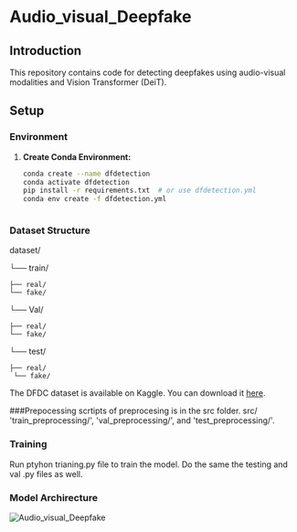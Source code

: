 # Audio_visual_Deepfake

## Introduction

This repository contains code for detecting deepfakes using audio-visual modalities and Vision Transformer (DeiT).

## Setup

### Environment

1. **Create Conda Environment:**
   ```bash
   conda create --name dfdetection
   conda activate dfdetection
   pip install -r requirements.txt  # or use dfdetection.yml
   conda env create -f dfdetection.yml

   

### Dataset Structure 
dataset/

└── train/

    ├── real/ 
    └── fake/
    
└── Val/

    ├── real/  
    └── fake/

└── test/

    ├── real/  
     └── fake/


The DFDC dataset is available on Kaggle. You can download it [here](https://www.kaggle.com/c/deepfake-detection-challenge).
    
###Prepocessing 
scrtipts of preprocesing is in the src folder.
src/
 'train_preprocessing/', 'val_preprocessing/', and 'test_preprocessing/'.

 ### Training
 Run ptyhon trianing.py file to train the model.
 Do the same the testing and val .py files as well.

 ### Model Archirecture 
 
![Audio_visual_Deepfake](ModelArchitecure.jpg)
